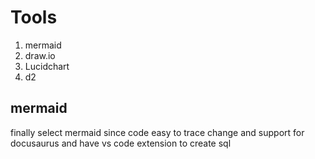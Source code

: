 # Tools

1. mermaid
2. draw.io
3. Lucidchart
4. d2


## mermaid

finally select mermaid since code easy to trace change and support for docusaurus and have vs code extension to create sql 